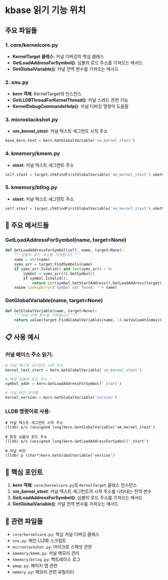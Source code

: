 # kbase 읽기 기능 위치

## **주요 파일들**

### **1. core/kernelcore.py**
- **KernelTarget 클래스**: 커널 디버깅의 핵심 클래스
- **GetLoadAddressForSymbol()**: 심볼의 로드 주소를 가져오는 메서드
- **GetGlobalVariable()**: 커널 전역 변수를 가져오는 메서드

### **2. xnu.py**
- **kern 객체**: KernelTarget의 인스턴스
- **GetLLDBThreadForKernelThread()**: 커널 스레드 관련 기능
- **KernelDebugCommandsHelp()**: 커널 디버깅 명령어 도움말

### **3. microstackshot.py**
- **vm_kernel_stext**: 커널 텍스트 세그먼트 시작 주소
```python
base_kern_text = kern.GetGlobalVariable('vm_kernel_stext')
```

### **4. kmemory/kmem.py**
- **stext**: 커널 텍스트 세그먼트 주소
```python
self.stext = target.chkFindFirstGlobalVariable('vm_kernel_stext').xGetValueAsInteger()
```

### **5. kmemory/btlog.py**
- **stext**: 커널 텍스트 세그먼트 주소
```python
self.stext = target.chkFindFirstGlobalVariable('vm_kernel_stext').xGetValueAsInteger()
```

## 🔧 **주요 메서드들**

### **GetLoadAddressForSymbol(name, target=None)**
```python
def GetLoadAddressForSymbol(self, name, target=None):
    """심볼의 로드 주소를 가져옵니다."""
    name = str(name)
    syms_arr = target.FindSymbols(name)
    if syms_arr.IsValid() and len(syms_arr) > 0:
        symbol = syms_arr[0].GetSymbol()
        if symbol.IsValid():
            return int(symbol.GetStartAddress().GetLoadAddress(target))
    raise LookupError("Symbol not found: " + name)
```

### **GetGlobalVariable(name, target=None)**
```python
def GetGlobalVariable(name, target=None):
    """커널 전역 변수를 가져옵니다."""
    return value(target.FindGlobalVariables(name, 1).GetValueAtIndex(0))
```

## 📋 **사용 예시**

### **커널 베이스 주소 읽기:**
```python
# 커널 텍스트 세그먼트 시작 주소
kernel_text_start = kern.GetGlobalVariable('vm_kernel_stext')

# 특정 심볼의 로드 주소
symbol_addr = kern.GetLoadAddressForSymbol('_start')

# 커널 버전 문자열
kernel_version = kern.GetGlobalVariable('version')
```

### **LLDB 명령어로 사용:**
```lldb
# 커널 텍스트 세그먼트 시작 주소
(lldb) p/x (unsigned long)kern.GetGlobalVariable('vm_kernel_stext')

# 특정 심볼의 로드 주소
(lldb) p/x (unsigned long)kern.GetLoadAddressForSymbol('_start')

# 커널 버전
(lldb) p (char*)kern.GetGlobalVariable('version')
```

## 🎯 **핵심 포인트**

1. **kern 객체**: `core/kernelcore.py`의 `KernelTarget` 클래스 인스턴스
2. **vm_kernel_stext**: 커널 텍스트 세그먼트의 시작 주소를 나타내는 전역 변수
3. **GetLoadAddressForSymbol()**: 심볼의 로드 주소를 가져오는 메서드
4. **GetGlobalVariable()**: 커널 전역 변수를 가져오는 메서드

## 📁 **관련 파일들**

- `core/kernelcore.py`: 핵심 커널 디버깅 클래스
- `xnu.py`: 메인 LLDB 스크립트
- `microstackshot.py`: 마이크로 스택샷 관련
- `kmemory/kmem.py`: 커널 메모리 관리
- `kmemory/btlog.py`: 백트레이스 로그
- `pmap.py`: 페이지 맵 관련
- `memory.py`: 메모리 관련 유틸리티
